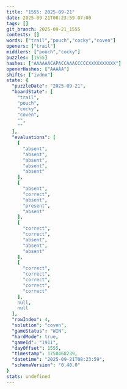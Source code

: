 ```yaml
---
title: "1555: 2025-09-21"
date: 2025-09-21T08:23:59-07:00
tags: []
git_branch: 2025-09-21_1555
contests: []
words: ["trail","pouch","cocky","coven"]
openers: ["trail"]
middlers: ["pouch","cocky"]
puzzles: [1555]
hashes: ["AAAAAACAPACCAAACCCCCXXXXXXXXXX"]
openerHashes: ["AAAAA"]
shifts: ["ivdnx"]
state: {
  "puzzleDate": "2025-09-21",
  "boardState": [
    "trail",
    "pouch",
    "cocky",
    "coven",
    "",
    ""
  ],
  "evaluations": [
    [
      "absent",
      "absent",
      "absent",
      "absent",
      "absent"
    ],
    [
      "absent",
      "correct",
      "absent",
      "present",
      "absent"
    ],
    [
      "correct",
      "correct",
      "absent",
      "absent",
      "absent"
    ],
    [
      "correct",
      "correct",
      "correct",
      "correct",
      "correct"
    ],
    null,
    null
  ],
  "rowIndex": 4,
  "solution": "coven",
  "gameStatus": "WIN",
  "hardMode": true,
  "gameId": "1911",
  "dayOffset": 1555,
  "timestamp": 1758468239,
  "datetime": "2025-09-21T08:23:59",
  "schemaVersion": "0.40.0"
}
stats: undefined
---
```

<!-- more -->
